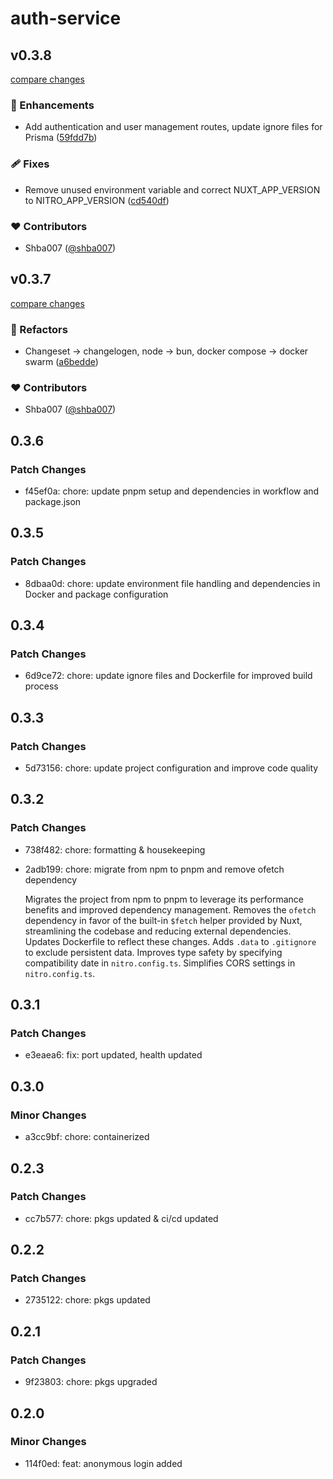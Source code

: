 # auth-service

## v0.3.8

[compare changes](https://github.com/shba007/unauth-api/compare/v0.3.7...v0.3.8)

### 🚀 Enhancements

- Add authentication and user management routes, update ignore files for Prisma ([59fdd7b](https://github.com/shba007/unauth-api/commit/59fdd7b))

### 🩹 Fixes

- Remove unused environment variable and correct NUXT_APP_VERSION to NITRO_APP_VERSION ([cd540df](https://github.com/shba007/unauth-api/commit/cd540df))

### ❤️ Contributors

- Shba007 ([@shba007](https://github.com/shba007))

## v0.3.7

[compare changes](https://github.com/shba007/unauth-api/compare/v0.3.6...v0.3.7)

### 💅 Refactors

- Changeset -> changelogen, node -> bun, docker compose -> docker swarm ([a6bedde](https://github.com/shba007/unauth-api/commit/a6bedde))

### ❤️ Contributors

- Shba007 ([@shba007](https://github.com/shba007))

## 0.3.6

### Patch Changes

- f45ef0a: chore: update pnpm setup and dependencies in workflow and package.json

## 0.3.5

### Patch Changes

- 8dbaa0d: chore: update environment file handling and dependencies in Docker and package configuration

## 0.3.4

### Patch Changes

- 6d9ce72: chore: update ignore files and Dockerfile for improved build process

## 0.3.3

### Patch Changes

- 5d73156: chore: update project configuration and improve code quality

## 0.3.2

### Patch Changes

- 738f482: chore: formatting & housekeeping
- 2adb199: chore: migrate from npm to pnpm and remove ofetch dependency

  Migrates the project from npm to pnpm to leverage its performance
  benefits and improved dependency management. Removes the `ofetch`
  dependency in favor of the built-in `$fetch` helper provided by
  Nuxt, streamlining the codebase and reducing external dependencies.
  Updates Dockerfile to reflect these changes. Adds `.data` to
  `.gitignore` to exclude persistent data. Improves type safety by
  specifying compatibility date in `nitro.config.ts`. Simplifies
  CORS settings in `nitro.config.ts`.

## 0.3.1

### Patch Changes

- e3eaea6: fix: port updated, health updated

## 0.3.0

### Minor Changes

- a3cc9bf: chore: containerized

## 0.2.3

### Patch Changes

- cc7b577: chore: pkgs updated & ci/cd updated

## 0.2.2

### Patch Changes

- 2735122: chore: pkgs updated

## 0.2.1

### Patch Changes

- 9f23803: chore: pkgs upgraded

## 0.2.0

### Minor Changes

- 114f0ed: feat: anonymous login added
